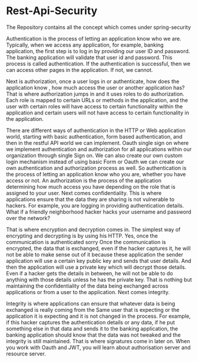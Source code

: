 # Rest-Api-Security
The Repository contains all the concept which comes under spring-security 


Authentication is the process of letting an application know who we are. Typically, when we access any application, for example, banking application, the first step is to
log in by providing our user ID and password.
The banking application will validate that user id and password. This process is called authentication. If the authentication is successful, then we can access other pages in the application.
If not, we cannot.

Next is authorization, once a user logs in or authenticate, how does the application know , how much  access the user or another application has?
That is where authorization jumps in and it uses roles to do authorization.
Each role is mapped to certain
URLs or methods in the application, and the user with certain roles will have access to certain
functionality within the application and certain users will not have access to certain functionality
in the application.


There are different ways of authentication in the HTTP or Web application world, starting with basic authentication, form based authentication, and then in the restful API world we can implement. Oauth single sign on where we implement authentication and authorization for all applications within our organization through single Sign on. We can also create our own custom login mechanism instead of using basic Form or Oauth we can create our own authentication and authorization process as well.
So authentication is the process of letting an application know who you are, whether you have access or not. An authorization is the process of the application determining how much access you have depending on the role that is assigned to your user. Next comes confidentiality. This is where applications ensure that the data they are sharing is not vulnerable to hackers. For example, you are logging in providing authentication details. What if a friendly neighborhood hacker hacks your username and password over the network?

That is where encryption and decryption comes in.
The simplest way of encrypting and decrypting is by using his HTTP.
Yes, once the communication is authenticated sorry
Once the communication is encrypted, the data that is exchanged, even if the hacker captures it,
he will not be able to make sense out of it because these application the sender application will use
a certain key public key and sends that user details.
And then the application will use a private key which will decrypt those details.
Even if a hacker gets the details in between, he will not be able to do anything with those details
unless he has the private key.
That is nothing but maintaining the confidentiality of the data being exchanged across applications
or from a user to the application.
Next comes integrity.

Integrity is where applications can ensure that whatever data is being exchanged is really coming from
the Same user that is expecting or the application it is expecting and it is not changed in the process.
For example, if this hacker captures the authentication details or any data, if he put something else
in that data and sends it to the banking application, the banking application should know that the
data was not tweaked and the integrity is still maintained.
That is where signatures come in later on.
When you work with Oauth and JWT, you will learn about authorisation server and resource server.
